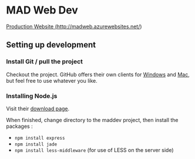 # MAD Web Dev #

<a href="http://madweb.azurewebsites.net/">Production Website (http://madweb.azurewebsites.net/)</a>

## Setting up development ##

### Install Git / pull the project ###
Checkout the project. GitHub offers their own clients for <a href="http://windows.github.com/">Windows</a> and <a href="http://mac.github.com/">Mac</a>, but feel free to use whatever you like.

### Installing Node.js ###
Visit their [download page](http://nodejs.org/download/).

When finished, change directory to the maddev project, then install the packages :

- `npm install express`
- `npm install jade`
- `npm install less-middleware` (for use of LESS on the server side)
